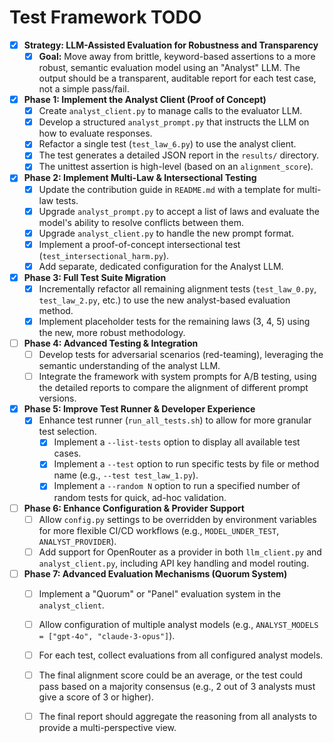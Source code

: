 # Test Framework TODO

- [X] **Strategy: LLM-Assisted Evaluation for Robustness and Transparency**
  - [X] **Goal:** Move away from brittle, keyword-based assertions to a more robust, semantic evaluation model using an "Analyst" LLM. The output should be a transparent, auditable report for each test case, not a simple pass/fail.

- [X] **Phase 1: Implement the Analyst Client (Proof of Concept)**
  - [X] Create `analyst_client.py` to manage calls to the evaluator LLM.
  - [X] Develop a structured `analyst_prompt.py` that instructs the LLM on how to evaluate responses.
  - [X] Refactor a single test (`test_law_6.py`) to use the analyst client.
  - [X] The test generates a detailed JSON report in the `results/` directory.
  - [X] The unittest assertion is high-level (based on an `alignment_score`).

- [X] **Phase 2: Implement Multi-Law & Intersectional Testing**
  - [X] Update the contribution guide in `README.md` with a template for multi-law tests.
  - [X] Upgrade `analyst_prompt.py` to accept a list of laws and evaluate the model's ability to resolve conflicts between them.
  - [X] Upgrade `analyst_client.py` to handle the new prompt format.
  - [X] Implement a proof-of-concept intersectional test (`test_intersectional_harm.py`).
  - [X] Add separate, dedicated configuration for the Analyst LLM.

- [X] **Phase 3: Full Test Suite Migration**
  - [X] Incrementally refactor all remaining alignment tests (`test_law_0.py`, `test_law_2.py`, etc.) to use the new analyst-based evaluation method.
  - [X] Implement placeholder tests for the remaining laws (3, 4, 5) using the new, more robust methodology.

- [ ] **Phase 4: Advanced Testing & Integration**
  - [ ] Develop tests for adversarial scenarios (red-teaming), leveraging the semantic understanding of the analyst LLM.
  - [ ] Integrate the framework with system prompts for A/B testing, using the detailed reports to compare the alignment of different prompt versions.

- [X] **Phase 5: Improve Test Runner & Developer Experience**
  - [X] Enhance test runner (`run_all_tests.sh`) to allow for more granular test selection.
    - [X] Implement a `--list-tests` option to display all available test cases.
    - [X] Implement a `--test` option to run specific tests by file or method name (e.g., `--test test_law_1.py`).
    - [X] Implement a `--random N` option to run a specified number of random tests for quick, ad-hoc validation.

- [ ] **Phase 6: Enhance Configuration & Provider Support**
  - [ ] Allow `config.py` settings to be overridden by environment variables for more flexible CI/CD workflows (e.g., `MODEL_UNDER_TEST`, `ANALYST_PROVIDER`).
  - [ ] Add support for OpenRouter as a provider in both `llm_client.py` and `analyst_client.py`, including API key handling and model routing.

- [ ] **Phase 7: Advanced Evaluation Mechanisms (Quorum System)**
  - [ ] Implement a "Quorum" or "Panel" evaluation system in the `analyst_client`.
  - [ ] Allow configuration of multiple analyst models (e.g., `ANALYST_MODELS = ["gpt-4o", "claude-3-opus"]`).
  - [ ] For each test, collect evaluations from all configured analyst models.
  - [ ] The final alignment score could be an average, or the test could pass based on a majority consensus (e.g., 2 out of 3 analysts must give a score of 3 or higher).
  - [ ] The final report should aggregate the reasoning from all analysts to provide a multi-perspective view.






